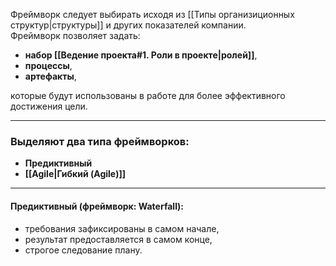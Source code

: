 Фреймворк следует выбирать исходя из [[Типы организиционных структур|структуры]] и других показателей компании.  
Фреймворк позволяет задать:

- **набор [[Ведение проекта#1. **Роли в проекте**|ролей]]**,
- **процессы**,
- **артефакты**,

которые будут использованы в работе для более эффективного достижения цели.

---

### Выделяют два типа фреймворков:

- **Предиктивный**
- **[[Agile|Гибкий (Agile)]]**

---

#### Предиктивный (фреймворк: Waterfall):

- требования зафиксированы в самом начале,
- результат предоставляется в самом конце,
- строгое следование плану.
